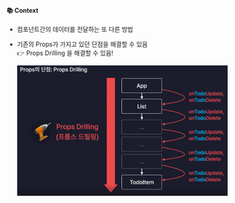 #### 📚 Context  
- 컴포넌트간의 데이터를 전달하는 또 다른 방법  
- 기존의 Props가 가지고 있던 단점을 해결할 수 있음  
👉 Props Drilling 을 해결할 수 있음!  

  ![](./img/props의_단점.png)